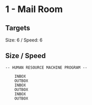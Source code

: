 # 1 - Mail Room

## Targets
Size: 6 / Speed: 6

## Size / Speed
```
-- HUMAN RESOURCE MACHINE PROGRAM --

    INBOX   
    OUTBOX  
    INBOX   
    OUTBOX  
    INBOX   
    OUTBOX  



```
